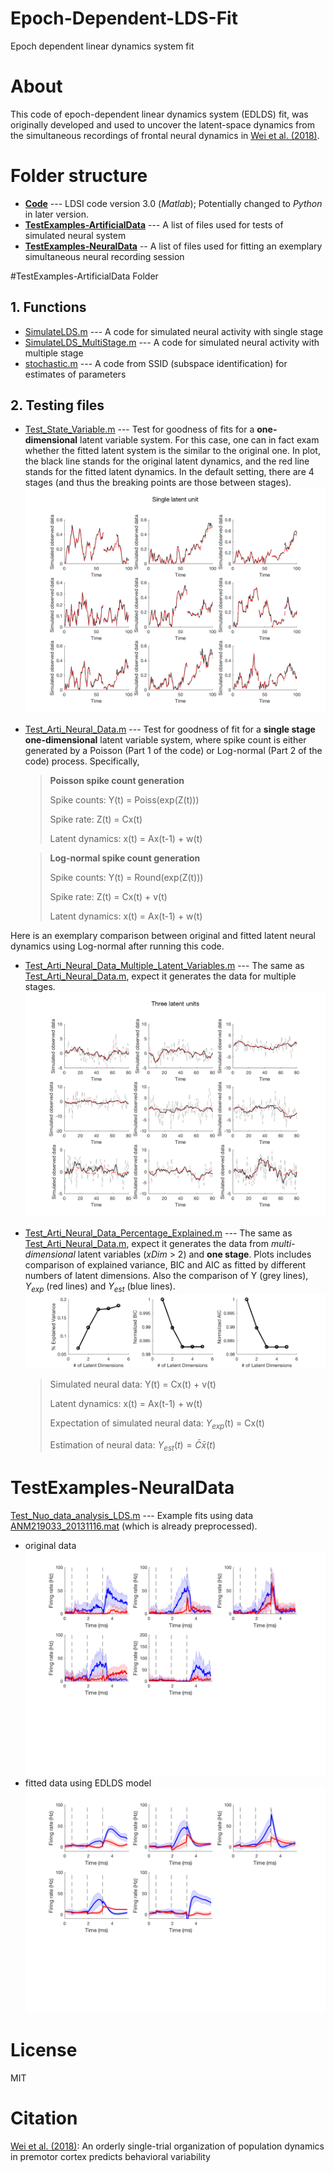 # Epoch-Dependent-LDS-Fit
Epoch dependent linear dynamics system fit

# About
This code of epoch-dependent linear dynamics system (EDLDS) fit, was originally developed and used to uncover the latent-space dynamics from the simultaneous recordings of frontal neural dynamics in [Wei et al. (2018)](https://www.biorxiv.org/content/early/2018/07/25/376830).

# Folder structure

* [**Code**](Code) --- LDSI code version 3.0 (*Matlab*); Potentially changed to *Python* in later version.
* [**TestExamples-ArtificialData**](TestExamples-ArtificialData) --- A list of files used for tests of simulated neural system
* [**TestExamples-NeuralData**](TestExamples-NeuralData) -- A list of files used for fitting an exemplary simultaneous neural recording session

#TestExamples-ArtificialData Folder

## 1. Functions
* [SimulateLDS.m](TestExamples-ArtificialData/SimulateLDS.m) --- A code for simulated neural activity with single stage
* [SimulateLDS_MultiStage.m](TestExamples-ArtificialData/SimulateLDS_MultiStage.m) --- A code for simulated neural activity with multiple stage
* [stochastic.m](TestExamples-ArtificialData/stochastic.m) --- A code from SSID (subspace identification) for estimates of parameters

## 2. Testing files
* [Test_State_Variable.m](TestExamples-ArtificialData/Test_State_Variable.m) --- Test for goodness of fits for a **one-dimensional** latent variable system. For this case, one can in fact exam whether the fitted latent system is the similar to the original one. In plot, the black line stands for the original latent dynamics, and the red line stands for the fitted latent dynamics. In the default setting, there are 4 stages (and thus the breaking points are those between stages).
![](TestExamples-ArtificialData/Plots/Test_single_latent_unit.png)

 * [Test_Arti_Neural_Data.m](TestExamples-ArtificialData/Test_Arti_Neural_Data.m) --- Test for goodness of fit for a __single stage one-dimensional__ latent variable system, where spike count is either generated by a Poisson (Part 1 of the code) or Log-normal (Part 2 of the code) process. Specifically,

	>
	>__Poisson spike count generation__
	>
	>Spike counts: Y(t) = Poiss(exp(Z(t)))
	>
	>Spike rate: Z(t) = Cx(t)
	>
	>Latent dynamics: x(t) = Ax(t-1) + w(t)

	>__Log-normal spike count generation__
	>
	>Spike counts: Y(t) = Round(exp(Z(t)))
	>
	>Spike rate: Z(t) = Cx(t) + v(t)
	>
	>Latent dynamics: x(t) = Ax(t-1) + w(t)

Here is an exemplary comparison between original and fitted latent neural dynamics using Log-normal after running this code.

* [Test_Arti_Neural_Data_Multiple_Latent_Variables.m](TestExamples-ArtificialData/Test_Arti_Neural_Data_Multiple_Latent_Variables.m) --- The same as [Test_Arti_Neural_Data.m](TestExamples-ArtificialData/Test_Arti_Neural_Data.m), expect it generates the data for multiple stages.
![](TestExamples-ArtificialData/Plots/Test_multi_latent_unit.png)
* [Test_Arti_Neural_Data_Percentage_Explained.m](TestExamples-ArtificialData/Test_Arti_Neural_Data_Percentage_Explained.m) --- The same as [Test_Arti_Neural_Data.m](TestExamples-ArtificialData/Test_Arti_Neural_Data.m), expect it generates the data from *multi-dimensional* latent variables (_xDim_ > 2) and __one stage__. Plots includes comparison of explained variance, BIC and AIC as fitted by different numbers of latent dimensions. Also the comparison of Y (grey lines), $Y_{exp}$ (red lines) and $Y_{est}$ (blue lines).
![](TestExamples-ArtificialData/Plots/Test_multi_latent_unit_performance.png)

	>Simulated neural data: Y(t) = Cx(t) + v(t)
	>
	>Latent dynamics: x(t) = Ax(t-1) + w(t)
	>
	>Expectation of simulated neural data: $Y_{exp}$(t) = Cx(t)
	>
	>Estimation of neural data: $Y_{est}(t) = \bar{C} \bar{x}(t)$

# TestExamples-NeuralData
 [Test_Nuo_data_analysis_LDS.m](TestExamples-NeuralData/Test_Nuo_data_analysis_LDS.m) ---  Example fits using data [ANM219033_20131116.mat](TestExamples-NeuralData/ANM219033_20131116.mat) (which is already preprocessed).
 * original data
![](TestExamples-NeuralData/ANM219033_20131116.png)
 * fitted data using EDLDS model
![](TestExamples-NeuralData/ANM219033_20131116_Est_Dim_3.png)

# License

MIT

# Citation

[Wei et al. (2018)](https://www.biorxiv.org/content/early/2018/07/25/376830): An orderly single-trial organization of population dynamics in premotor cortex predicts behavioral variability
